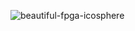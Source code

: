 ![beautiful-fpga-icosphere](https://github.com/user-attachments/assets/e1125c4a-dd48-4fe0-bd6f-1a294b2af05f)

